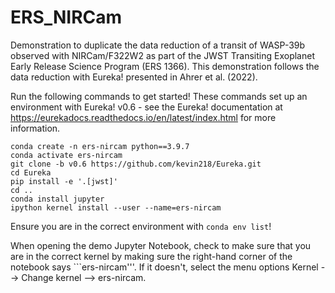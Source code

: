 # ERS_NIRCam
Demonstration to duplicate the data reduction of a transit of WASP-39b observed with NIRCam/F322W2 as part of the JWST Transiting Exoplanet Early Release Science Program (ERS 1366). This demonstration follows the data reduction with Eureka! presented in Ahrer et al. (2022).

Run the following commands to get started! These commands set up an environment with Eureka! v0.6 - see the Eureka! documentation at https://eurekadocs.readthedocs.io/en/latest/index.html for more information.

```
conda create -n ers-nircam python==3.9.7
conda activate ers-nircam
git clone -b v0.6 https://github.com/kevin218/Eureka.git
cd Eureka
pip install -e '.[jwst]'
cd ..
conda install jupyter
ipython kernel install --user --name=ers-nircam
```

Ensure you are in the correct environment with ```conda env list```!

When opening the demo Jupyter Notebook, check to make sure that you are in the correct kernel by making sure the right-hand corner of the notebook says ```ers-nircam'''. If it doesn't, select the menu options Kernel --> Change kernel --> ers-nircam.
